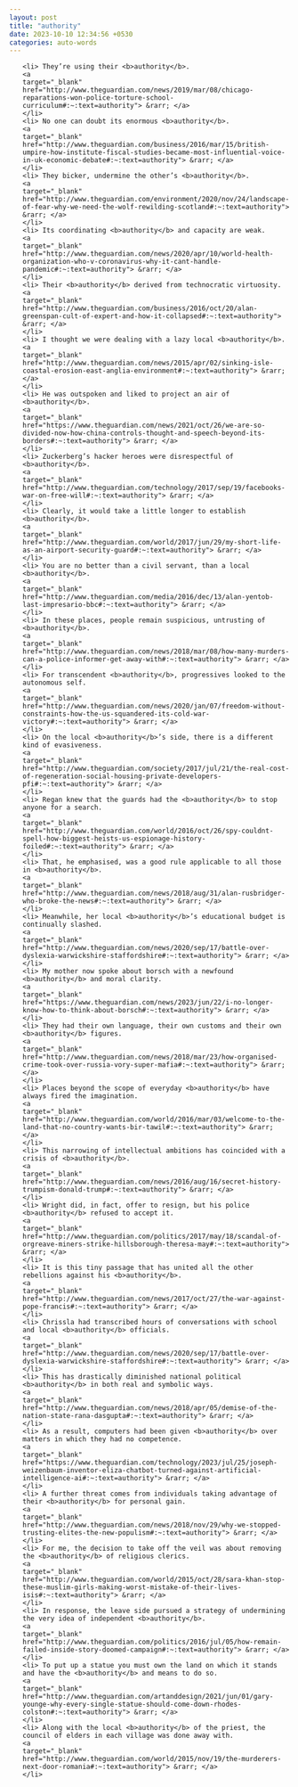 ```yaml
---
layout: post
title: "authority"
date: 2023-10-10 12:34:56 +0530
categories: auto-words
---
```

<ol>

    <li> They’re using their <b>authority</b>.
    <a 
    target="_blank" 
    href="http://www.theguardian.com/news/2019/mar/08/chicago-reparations-won-police-torture-school-curriculum#:~:text=authority"> &rarr; </a>
    </li>
    <li> No one can doubt its enormous <b>authority</b>.
    <a 
    target="_blank" 
    href="http://www.theguardian.com/business/2016/mar/15/british-umpire-how-institute-fiscal-studies-became-most-influential-voice-in-uk-economic-debate#:~:text=authority"> &rarr; </a>
    </li>
    <li> They bicker, undermine the other’s <b>authority</b>.
    <a 
    target="_blank" 
    href="http://www.theguardian.com/environment/2020/nov/24/landscape-of-fear-why-we-need-the-wolf-rewilding-scotland#:~:text=authority"> &rarr; </a>
    </li>
    <li> Its coordinating <b>authority</b> and capacity are weak.
    <a 
    target="_blank" 
    href="http://www.theguardian.com/news/2020/apr/10/world-health-organization-who-v-coronavirus-why-it-cant-handle-pandemic#:~:text=authority"> &rarr; </a>
    </li>
    <li> Their <b>authority</b> derived from technocratic virtuosity.
    <a 
    target="_blank" 
    href="http://www.theguardian.com/business/2016/oct/20/alan-greenspan-cult-of-expert-and-how-it-collapsed#:~:text=authority"> &rarr; </a>
    </li>
    <li> I thought we were dealing with a lazy local <b>authority</b>.
    <a 
    target="_blank" 
    href="http://www.theguardian.com/news/2015/apr/02/sinking-isle-coastal-erosion-east-anglia-environment#:~:text=authority"> &rarr; </a>
    </li>
    <li> He was outspoken and liked to project an air of <b>authority</b>.
    <a 
    target="_blank" 
    href="https://www.theguardian.com/news/2021/oct/26/we-are-so-divided-now-how-china-controls-thought-and-speech-beyond-its-borders#:~:text=authority"> &rarr; </a>
    </li>
    <li> Zuckerberg’s hacker heroes were disrespectful of <b>authority</b>.
    <a 
    target="_blank" 
    href="http://www.theguardian.com/technology/2017/sep/19/facebooks-war-on-free-will#:~:text=authority"> &rarr; </a>
    </li>
    <li> Clearly, it would take a little longer to establish <b>authority</b>.
    <a 
    target="_blank" 
    href="http://www.theguardian.com/world/2017/jun/29/my-short-life-as-an-airport-security-guard#:~:text=authority"> &rarr; </a>
    </li>
    <li> You are no better than a civil servant, than a local <b>authority</b>.
    <a 
    target="_blank" 
    href="http://www.theguardian.com/media/2016/dec/13/alan-yentob-last-impresario-bbc#:~:text=authority"> &rarr; </a>
    </li>
    <li> In these places, people remain suspicious, untrusting of <b>authority</b>.
    <a 
    target="_blank" 
    href="http://www.theguardian.com/news/2018/mar/08/how-many-murders-can-a-police-informer-get-away-with#:~:text=authority"> &rarr; </a>
    </li>
    <li> For transcendent <b>authority</b>, progressives looked to the autonomous self.
    <a 
    target="_blank" 
    href="http://www.theguardian.com/news/2020/jan/07/freedom-without-constraints-how-the-us-squandered-its-cold-war-victory#:~:text=authority"> &rarr; </a>
    </li>
    <li> On the local <b>authority</b>’s side, there is a different kind of evasiveness.
    <a 
    target="_blank" 
    href="http://www.theguardian.com/society/2017/jul/21/the-real-cost-of-regeneration-social-housing-private-developers-pfi#:~:text=authority"> &rarr; </a>
    </li>
    <li> Regan knew that the guards had the <b>authority</b> to stop anyone for a search.
    <a 
    target="_blank" 
    href="http://www.theguardian.com/world/2016/oct/26/spy-couldnt-spell-how-biggest-heists-us-espionage-history-foiled#:~:text=authority"> &rarr; </a>
    </li>
    <li> That, he emphasised, was a good rule applicable to all those in <b>authority</b>.
    <a 
    target="_blank" 
    href="http://www.theguardian.com/news/2018/aug/31/alan-rusbridger-who-broke-the-news#:~:text=authority"> &rarr; </a>
    </li>
    <li> Meanwhile, her local <b>authority</b>’s educational budget is continually slashed.
    <a 
    target="_blank" 
    href="http://www.theguardian.com/news/2020/sep/17/battle-over-dyslexia-warwickshire-staffordshire#:~:text=authority"> &rarr; </a>
    </li>
    <li> My mother now spoke about borsch with a newfound <b>authority</b> and moral clarity.
    <a 
    target="_blank" 
    href="https://www.theguardian.com/news/2023/jun/22/i-no-longer-know-how-to-think-about-borsch#:~:text=authority"> &rarr; </a>
    </li>
    <li> They had their own language, their own customs and their own <b>authority</b> figures.
    <a 
    target="_blank" 
    href="http://www.theguardian.com/news/2018/mar/23/how-organised-crime-took-over-russia-vory-super-mafia#:~:text=authority"> &rarr; </a>
    </li>
    <li> Places beyond the scope of everyday <b>authority</b> have always fired the imagination.
    <a 
    target="_blank" 
    href="http://www.theguardian.com/world/2016/mar/03/welcome-to-the-land-that-no-country-wants-bir-tawil#:~:text=authority"> &rarr; </a>
    </li>
    <li> This narrowing of intellectual ambitions has coincided with a crisis of <b>authority</b>.
    <a 
    target="_blank" 
    href="http://www.theguardian.com/news/2016/aug/16/secret-history-trumpism-donald-trump#:~:text=authority"> &rarr; </a>
    </li>
    <li> Wright did, in fact, offer to resign, but his police <b>authority</b> refused to accept it.
    <a 
    target="_blank" 
    href="http://www.theguardian.com/politics/2017/may/18/scandal-of-orgreave-miners-strike-hillsborough-theresa-may#:~:text=authority"> &rarr; </a>
    </li>
    <li> It is this tiny passage that has united all the other rebellions against his <b>authority</b>.
    <a 
    target="_blank" 
    href="http://www.theguardian.com/news/2017/oct/27/the-war-against-pope-francis#:~:text=authority"> &rarr; </a>
    </li>
    <li> Chrissla had transcribed hours of conversations with school and local <b>authority</b> officials.
    <a 
    target="_blank" 
    href="http://www.theguardian.com/news/2020/sep/17/battle-over-dyslexia-warwickshire-staffordshire#:~:text=authority"> &rarr; </a>
    </li>
    <li> This has drastically diminished national political <b>authority</b> in both real and symbolic ways.
    <a 
    target="_blank" 
    href="http://www.theguardian.com/news/2018/apr/05/demise-of-the-nation-state-rana-dasgupta#:~:text=authority"> &rarr; </a>
    </li>
    <li> As a result, computers had been given <b>authority</b> over matters in which they had no competence.
    <a 
    target="_blank" 
    href="https://www.theguardian.com/technology/2023/jul/25/joseph-weizenbaum-inventor-eliza-chatbot-turned-against-artificial-intelligence-ai#:~:text=authority"> &rarr; </a>
    </li>
    <li> A further threat comes from individuals taking advantage of their <b>authority</b> for personal gain.
    <a 
    target="_blank" 
    href="http://www.theguardian.com/news/2018/nov/29/why-we-stopped-trusting-elites-the-new-populism#:~:text=authority"> &rarr; </a>
    </li>
    <li> For me, the decision to take off the veil was about removing the <b>authority</b> of religious clerics.
    <a 
    target="_blank" 
    href="http://www.theguardian.com/world/2015/oct/28/sara-khan-stop-these-muslim-girls-making-worst-mistake-of-their-lives-isis#:~:text=authority"> &rarr; </a>
    </li>
    <li> In response, the leave side pursued a strategy of undermining the very idea of independent <b>authority</b>.
    <a 
    target="_blank" 
    href="http://www.theguardian.com/politics/2016/jul/05/how-remain-failed-inside-story-doomed-campaign#:~:text=authority"> &rarr; </a>
    </li>
    <li> To put up a statue you must own the land on which it stands and have the <b>authority</b> and means to do so.
    <a 
    target="_blank" 
    href="http://www.theguardian.com/artanddesign/2021/jun/01/gary-younge-why-every-single-statue-should-come-down-rhodes-colston#:~:text=authority"> &rarr; </a>
    </li>
    <li> Along with the local <b>authority</b> of the priest, the council of elders in each village was done away with.
    <a 
    target="_blank" 
    href="http://www.theguardian.com/world/2015/nov/19/the-murderers-next-door-romania#:~:text=authority"> &rarr; </a>
    </li>